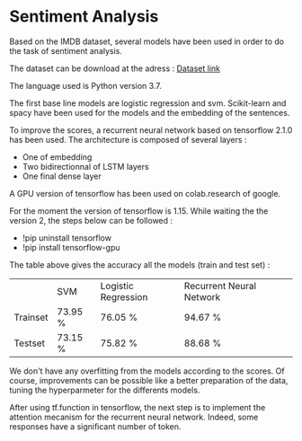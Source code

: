# Sentiment Analysis

Based on the IMDB dataset, several models have been used in order to do the task of sentiment analysis.

The dataset can be download at the adress : [Dataset link](https://ai.stanford.edu/~amaas/data/sentiment/)

The language used is Python version 3.7.

The first base line models are logistic regression and svm. Scikit-learn and spacy have been used for the models and the embedding of the sentences.

To improve the scores, a recurrent neural network based on tensorflow 2.1.0 has been used.
The architecture is composed of several layers :
* One of embedding
* Two bidirectionnal of LSTM layers
* One final dense layer

A GPU version of tensorflow has been used on colab.research of google.

For the moment the version of tensorflow is 1.15. While waiting the the version 2, the steps below can be followed :
* !pip uninstall tensorflow
* !pip install tensorflow-gpu 

The table above gives the accuracy all the models (train and test set) :

<table>
  <tr>
    <td></td>
    <td>SVM</td>
    <td>Logistic Regression</td>
    <td>Recurrent Neural Network<td>
  </tr>
  <tr>
    <td>Trainset</td>
    <td>73.95 %</td>
    <td>76.05 % </td>
    <td>94.67 %</td>
  </tr>
  <tr>
    <td>Testset</td>
    <td>73.15 % </td>
    <td>75.82 %</td>
    <td>88.68 %</td>
  </tr>
</table>

We don't have any overfitting from the models according to the scores. Of course, improvements can be possible like a better preparation of the data, tuning the hyperparmeter for the differents models.

After using tf.function in tensorflow, the next step is to implement the attention mecanism for the recurrent neural network. Indeed, some responses have a significant number of token. 

